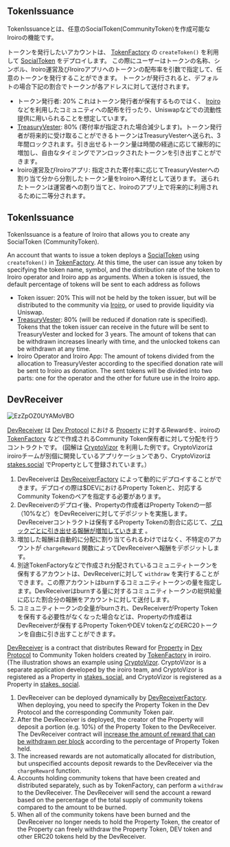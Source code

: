 ## TokenIssuance

TokenIssuanceとは、任意のSocialToken(CommunityToken)を作成可能なIroiroの機能です。

トークンを発行したいアカウントは、 [TokenFactory](https://github.com/iroiro/iroiro/blob/develop/contract/contracts/issuance/TokenFactory.sol) の `createToken()` を利用して [SocialToken](https://github.com/iroiro/iroiro/blob/develop/contract/contracts/issuance/SocialToken.sol) をデプロイします。
この際にユーザーはトークンの名称、シンボル、Iroiro運営及びIroiroアプリへのトークンの配布率を引数で指定して、任意のトークンを発行することができます。
トークンが発行されると、デフォルトの場合下記の割合でトークンが各アドレスに対して送付されます。
- トークン発行者: 20%
  これはトークン発行者が保有するものではく、 [Iroiro](https://app.iroiro.social) などを利用したコミュニティへの配布を行ったり、Uniswapなどでの流動性提供に用いられることを想定しています。
- [TreasuryVester](https://github.com/iroiro/iroiro/blob/develop/contract/contracts/issuance/TreasuryVester.sol): 80%
  (寄付率が指定された場合減少します)。トークン発行者が将来的に受け取ることができるトークンはTreasuryVesterへ送られ、3年間ロックされます。引き出せるトークン量は時間の経過に応じて線形的に増加し、自由なタイミングでアンロックされたトークンを引き出すことができます。
- Iroiro運営及びIroiroアプリ:
  指定された寄付率に応じてTreasuryVesterへの割り当て分から分割したトークン量をIroiroへ寄付として送ります。
  送られたトークンは運営者への割り当てと、Iroiroのアプリ上で将来的に利用されるために二等分されます。

## TokenIssuance
TokenIssuance is a feature of Iroiro that allows you to create any SocialToken (CommunityToken).

An account that wants to issue a token deploys a [SocialToken](https://github.com/iroiro/iroiro/blob/develop/contract/contracts/issuance/SocialToken.sol) using `createToken()` in [TokenFactory](https://github.com/iroiro/iroiro/blob/develop/contract/contracts/issuance/TokenFactory.sol).
At this time, the user can issue any token by specifying the token name, symbol, and the distribution rate of the token to Iroiro operator and Iroiro app as arguments.
When a token is issued, the default percentage of tokens will be sent to each address as follows

- Token issuer: 20%
  This will not be held by the token issuer, but will be distributed to the community via [Iroiro](https://app.iroiro.social), or used to provide liquidity via Uniswap.
- [TreasuryVester](https://github.com/iroiro/iroiro/blob/develop/contract/contracts/issuance/TreasuryVester.sol): 
  80% (will be reduced if donation rate is specified). Tokens that the token issuer can receive in the future will be sent to TreasuryVester and locked for 3 years. The amount of tokens that can be withdrawn increases linearly with time, and the unlocked tokens can be withdrawn at any time.
- Iroiro Operator and Iroiro App:
  The amount of tokens divided from the allocation to TreasuryVester according to the specified donation rate will be sent to Iroiro as donation.
  The sent tokens will be divided into two parts: one for the operator and the other for future use in the Iroiro app.

## DevReceiver 

![EzZpOZ0UYAMoVBO](https://user-images.githubusercontent.com/12506798/118351729-8c64ba00-b598-11eb-8a41-4d3514c23a48.jpeg)

[DevReceiver](https://github.com/iroiro/iroiro/blob/develop/contract/contracts/issuance/DevReceiver.sol) は [Dev Protocol](https://devprotocol.xyz/) における [Property](https://github.com/dev-protocol/protocol/blob/main/docs/WHITEPAPER.JA.md#property) に対するRewardを、iroiroの [TokenFactory](https://github.com/iroiro/iroiro/blob/develop/contract/contracts/issuance/TokenFactory.sol) などで作成されるCommunity Token保有者に対して分配を行うコントラクトです。
(図解は [CryptoVizor](https://twitter.com/CryptoVizorNFT) を利用した例です。CryptoVizorはiroiroチームが別個に開発しているアプリケーションであり、CryptoVizorは [stakes.social](https://stakes.social/0x3059bD281418179A83cAE3771b0dD6C47807EA3a) でPropertyとして登録されています。）

1. DevReceiverは [DevReceiverFactory](https://github.com/iroiro/iroiro/blob/develop/contract/contracts/issuance/DevReceiverFactory.sol) によって動的にデプロイすることができます。デプロイの際は$DEVにおけるProperty Tokenと、対応するCommunity Tokenのペアを指定する必要があります。
1. DevReceiverのデプロイ後、Propertyの作成者はProperty Tokenの一部（10%など）をDevReceiverに対してデポジットを実施します。DevReceiverコントラクトは保有するProperty Tokenの割合に応じて、[ブロックごとに引き出せる報酬が増加していきます](https://github.com/dev-protocol/protocol/blob/main/docs/WHITEPAPER.JA.md#withdraw-2) 。
1. 増加した報酬は自動的に分配に割り当てられるわけではなく、不特定のアカウントが `chargeReward` 関数によってDevReceiverへ報酬をデポジットします。
1. 別途TokenFactoryなどで作成され分配されているコミュニティトークンを保有するアカウントは、DevReceiverに対して `withdraw` を実行することができます。この際アカウントはburnするコミュニティトークンの量を指定します。DevReceiverはburnする量に対するコミュニティトークンの総供給量に応じた割合分の報酬をアカウントに対して送付します。
1. コミュニティトークンの全量がburnされ、DevReceiverがProperty Tokenを保有する必要性がなくなった場合などは、Propertyの作成者はDevReceiverが保有するProperty TokenやDEV tokenなどのERC20トークンを自由に引き出すことができます。

[DevReceiver](https://github.com/iroiro/iroiro/blob/develop/contract/contracts/issuance/DevReceiver.sol) is a contract that distributes Reward for [Property](https://github.com/dev-protocol/protocol/blob/main/docs/WHITEPAPER.JA.md#property) in [Dev Protocol](https://devprotocol.xyz/) to Community Token holders created by [TokenFactory](https://github.com/iroiro/iroiro/blob/develop/contract/contracts/issuance/TokenFactory.sol) in iroiro.
(The illustration shows an example using [CryptoVizor](https://twitter.com/CryptoVizorNFT). CryptoVizor is a separate application developed by the iroiro team, and CryptoVizor is registered as a Property in [stakes. social](https://stakes.social/0x3059bD281418179A83cAE3771b0dD6C47807EA3a), and CryptoVizor is registered as a Property in [stakes. social](https://stakes.social/0x3059bD281418179A83cAE3771b0dD6C47807EA3a).

1. DevReceiver can be deployed dynamically by [DevReceiverFactory](https://github.com/iroiro/iroiro/blob/develop/contract/contracts/issuance/DevReceiverFactory.sol). When deploying, you need to specify the Property Token in the Dev Protocol and the corresponding Community Token pair.
1. After the DevReceiver is deployed, the creator of the Property will deposit a portion (e.g. 10%) of the Property Token to the DevReceiver. The DevReceiver contract will [increase the amount of reward that can be withdrawn per block]((https://github.com/dev-protocol/protocol/blob/main/docs/WHITEPAPER.JA.md#withdraw-2)) according to the percentage of Property Token held.
1. The increased rewards are not automatically allocated for distribution, but unspecified accounts deposit rewards to the DevReceiver via the `chargeReward` function.
1. Accounts holding community tokens that have been created and distributed separately, such as by TokenFactory, can perform a `withdraw` to the DevReceiver.  The DevReceiver will send the account a reward based on the percentage of the total supply of community tokens compared to the amount to be burned.
1. When all of the community tokens have been burned and the DevReceiver no longer needs to hold the Property Token, the creator of the Property can freely withdraw the Property Token, DEV token and other ERC20 tokens held by the DevReceiver.
